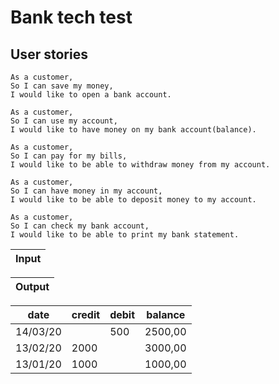 # Bank tech test #

## User stories ##

```
As a customer,
So I can save my money,
I would like to open a bank account.
```
```
As a customer,
So I can use my account,
I would like to have money on my bank account(balance).
```
```
As a customer,
So I can pay for my bills,
I would like to be able to withdraw money from my account.
```
```
As a customer,
So I can have money in my account,
I would like to be able to deposit money to my account.
```
```
As a customer,
So I can check my bank account,
I would like to be able to print my bank statement.
```

|Input|
|-----|



|Output|
|------|

| date      | credit | debit | balance |
|-----------|--------|-------|---------|
| 14/03/20  |        | 500   | 2500,00 |
| 13/02/20  | 2000   |       | 3000,00 |
| 13/01/20  | 1000   |       | 1000,00 |


